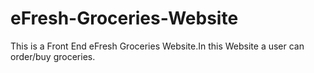 # eFresh-Groceries-Website
This is a Front End eFresh Groceries Website.In this Website a user can order/buy groceries.
